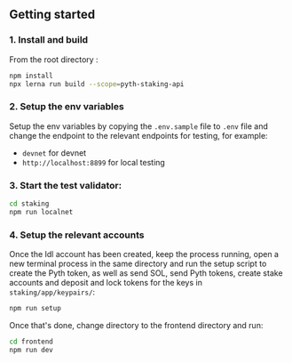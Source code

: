 ## Getting started

### 1. Install and build

From the root directory : 

```bash
npm install
npx lerna run build --scope=pyth-staking-api
```

### 2. Setup the env variables

Setup the env variables by copying the `.env.sample` file to `.env` file and change the endpoint to the relevant endpoints for testing, for example:

- `devnet` for devnet
- `http://localhost:8899` for local testing

### 3. Start the test validator:

```bash
cd staking
npm run localnet
```

### 4. Setup the relevant accounts

Once the Idl account has been created, keep the process running, open a new terminal process in the same directory and run the setup script to create the Pyth token, as well as send SOL, send Pyth tokens, create stake accounts and deposit and lock tokens for the keys in `staking/app/keypairs/`:

```bash
npm run setup
```

Once that's done, change directory to the frontend directory and run:

```bash
cd frontend
npm run dev
```
